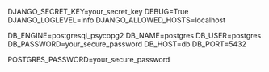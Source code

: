<!-- This file is an example .env configurations for the whole set up of this guide. -->

DJANGO_SECRET_KEY=your_secret_key
DEBUG=True
DJANGO_LOGLEVEL=info
DJANGO_ALLOWED_HOSTS=localhost

DB_ENGINE=postgresql_psycopg2
DB_NAME=postgres
DB_USER=postgres
DB_PASSWORD=your_secure_password
DB_HOST=db
DB_PORT=5432

POSTGRES_PASSWORD=your_secure_password